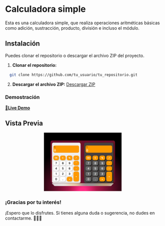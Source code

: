 # Calculadora simple 

Esta es una calculadora simple, que realiza operaciones aritméticas básicas como adición, sustracción, producto, división e incluso el módulo.

## Instalación

Puedes clonar el repositorio o descargar el archivo ZIP del proyecto.

1. **Clonar el repositorio:**
  ```bash
    git clone https://github.com/tu_usuario/tu_repositorio.git
  ```

2. **Descargar el archivo ZIP:**
   [Descargar ZIP](https://github.com/Usuario6842/calculadora-simple/archive/refs/heads/main.zip)

### Demostración
<a href="https://alementary-calculator.pages.dev" target="_blank"><strong>🚀Live Demo</strong></a>

## Vista Previa
<div align="center">
  <img src="./assets/capture.jpg" alt="captura del sitio web elementary-calculator.pages.dev" style="width: 50%; height: auto; object-fit:cover;"/>
</div>

### ¡Gracias por tu interés!

¡Espero que lo disfrutes. Si tienes alguna duda o sugerencia, no dudes en contactarme. 💚💚💚


